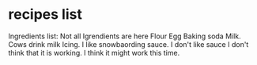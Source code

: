 # recipes list

Ingredients list: Not all Igrendients are here
Flour
Egg
Baking soda
Milk. Cows drink milk
Icing. I like snowbaording
sauce. I don't like sauce
I don't think that it is working. I think it might work this time.
